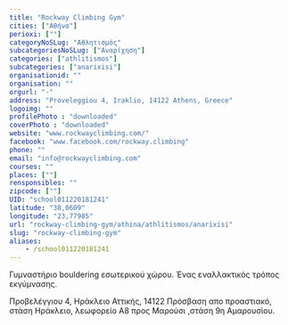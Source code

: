 ```yaml
---
title: "Rockway Climbing Gym"
cities: ["Αθήνα"]
perioxi: [""]
categoryNoSLug: "Αθλητισμός"
subcategoriesNoSLug: ["Αναρίχηση"]
categories: ["athlitismos"]
subcategories: ["anarixisi"]
organisationid: ""
organisation: ""
orgurl: "-"
address: "Proveleggiou 4, Iraklio, 14122 Athens, Greece"
logoimg: ""
profilePhoto : "downloaded"
coverPhoto : "downloaded"
website: "www.rockwayclimbing.com/"
facebook: "www.facebook.com/rockway.climbing"
phone: ""
email: "info@rockwayclimbing.com"
courses: ""
places: [""]
rensponsibles: ""
zipcode: [""]
UID: "school011220181241"
latitude: "38,0609"
longitude: "23,77985"
url: "rockway-climbing-gym/athina/athlitismos/anarixisi"
slug: "rockway-climbing-gym"
aliases:
    - /school011220181241
---
```



Γυμναστήριο bouldering εσωτερικού χώρου. Ένας εναλλακτικός τρόπος εκγύμνασης.

Προβελέγγιου 4, Ηράκλειο Αττικής, 14122 Πρόσβαση απο προαστιακό, στάση Ηράκλειο, λεωφορείο Α8 προς Μαρούσι ,στάση 9η Αμαρουσίου.